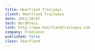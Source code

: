 ```yaml
---
title: Heartland Trailways
client: Heartland Trailways
date: 2011/10/07
tech: WordPress
link: http://www.heartlandtrailways.com
company: Freelance
published: false
class: heartland
---
```

